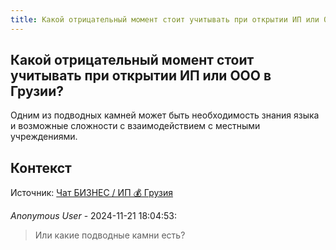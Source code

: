 ```yaml
---
title: Какой отрицательный момент стоит учитывать при открытии ИП или ООО в Грузии?
---
```


## Какой отрицательный момент стоит учитывать при открытии ИП или ООО в Грузии?

Одним из подводных камней может быть необходимость знания языка и возможные сложности с взаимодействием с местными учреждениями.

## Контекст

Источник: [Чат БИЗНЕС / ИП 💰 Грузия](https://t.me/ip_ge)

_Anonymous User_ - 2024-11-21 18:04:53:

> Или какие подводные камни есть?
